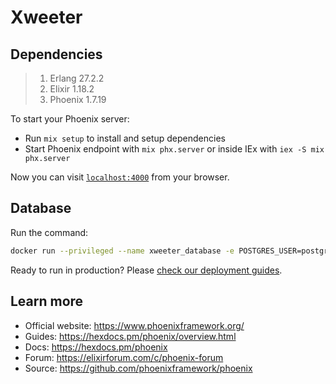 # Xweeter

## Dependencies
> 1. Erlang 27.2.2
> 2. Elixir 1.18.2
> 3. Phoenix 1.7.19

To start your Phoenix server:

  * Run `mix setup` to install and setup dependencies
  * Start Phoenix endpoint with `mix phx.server` or inside IEx with `iex -S mix phx.server`

Now you can visit [`localhost:4000`](http://localhost:4000) from your browser.

## Database

Run the command:
```sh
docker run --privileged --name xweeter_database -e POSTGRES_USER=postgres -e POSTGRES_PASSWORD=postgres -e POSTGRES_DB=xweeter_dev -p 5432:5432 -d postgres
```

Ready to run in production? Please [check our deployment guides](https://hexdocs.pm/phoenix/deployment.html).

## Learn more

  * Official website: https://www.phoenixframework.org/
  * Guides: https://hexdocs.pm/phoenix/overview.html
  * Docs: https://hexdocs.pm/phoenix
  * Forum: https://elixirforum.com/c/phoenix-forum
  * Source: https://github.com/phoenixframework/phoenix
